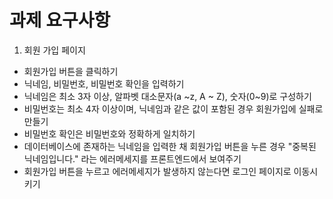 # 과제 요구사항
1. 회원 가입 페이지
- 회원가입 버튼을 클릭하기
- 닉네임, 비밀번호, 비밀번호 확인을 입력하기
- 닉네임은 최소 3자 이상, 알파벳 대소문자(a ~z, A ~ Z), 숫자(0~9)로 구성하기
- 비밀번호는 최소 4자 이상이며, 닉네임과 같은 값이 포함된 경우 회원가입에 실패로 만들기
- 비밀번호 확인은 비밀번호와 정확하게 일치하기
- 데이터베이스에 존재하는 닉네임을 입력한 채 회원가입 버튼을 누른 경우 "중복된 닉네임입니다." 라는 에러메세지를 프론트엔드에서 보여주기
- 회원가입 버튼을 누르고 에러메세지가 발생하지 않는다면 로그인 페이지로 이동시키기
